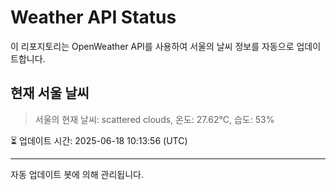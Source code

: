 
# Weather API Status

이 리포지토리는 OpenWeather API를 사용하여 서울의 날씨 정보를 자동으로 업데이트합니다.

## 현재 서울 날씨
> 서울의 현재 날씨: scattered clouds, 온도: 27.62°C, 습도: 53%

⏳ 업데이트 시간: 2025-06-18 10:13:56 (UTC)

---
자동 업데이트 봇에 의해 관리됩니다.

